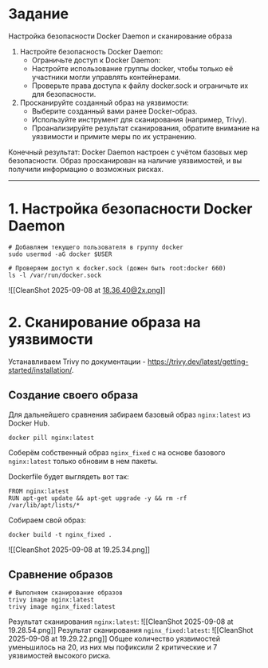 # Задание
Настройка безопасности Docker Daemon и сканирование образа
1. Настройте безопасность Docker Daemon:
	- Ограничьте доступ к Docker Daemon:
	- Настройте использование группы docker, чтобы только её участники могли управлять контейнерами. 
	- Проверьте права доступа к файлу docker.sock и ограничьте их для безопасности.
2. Просканируйте созданный образ на уязвимости:
	- Выберите созданный вами ранее Docker-образ.
	- Используйте инструмент для сканирования (например, Trivy).
	- Проанализируйте результат сканирования, обратите внимание на уязвимости и примите меры по их устранению.

Конечный результат:
Docker Daemon настроен с учётом базовых мер безопасности.
Образ просканирован на наличие уязвимостей, и вы получили информацию о возможных рисках.

---
# 1. Настройка безопасности Docker Daemon
```
# Добавляем текущего пользователя в группу docker
sudo usermod -aG docker $USER

# Проверяем доступ к docker.sock (дожен быть root:docker 660)
ls -l /var/run/docker.sock
```
![[CleanShot 2025-09-08 at 18.36.40@2x.png]]
# 2. Сканирование образа на уязвимости
Устанавливаем Trivy по документации - https://trivy.dev/latest/getting-started/installation/. 
## Создание своего образа
Для дальнейшего сравнения забираем базовый образ `nginx:latest` из Docker Hub.
```
docker pill nginx:latest
```

Соберём собственный образ `nginx_fixed` с на основе базового `nginx:latest` только обновим в нем пакеты.

Dockerfile будет выглядеть вот так:
```
FROM nginx:latest
RUN apt-get update && apt-get upgrade -y && rm -rf /var/lib/apt/lists/*
```
Собираем свой образ:
```
docker build -t nginx_fixed .
```
![[CleanShot 2025-09-08 at 19.25.34.png]]
## Сравнение образов
```
# Выполняем сканирование образов 
trivy image nginx:latest
trivy image nginx_fixed:latest
```

Результат сканирования `nginx:latest`:
![[CleanShot 2025-09-08 at 19.28.54.png]]
Результат сканирования `nginx_fixed:latest`:
![[CleanShot 2025-09-08 at 19.29.22.png]]
Общее количество уязвимостей уменьшилось на 20, из них мы пофиксили 2 критические и 7 уязвимостей высокого риска.